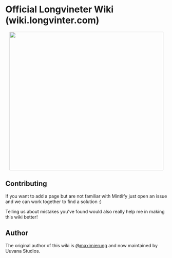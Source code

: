# Official Longvineter Wiki (wiki.longvinter.com)

<div align="center">
<img src="https://i.imgur.com/ISsjiNJ.png" 
     width="479" 
     height="432" />
</div>

## Contributing

If you want to add a page but are not familiar with Mintlify just open an issue and we can work together to find a solution :)

Telling us about mistakes you've found would also really help me in making this wiki better!

## Author

The original author of this wiki is [@maximierung](https://github.com/maximierung) and now maintained by Uuvana Studios.
